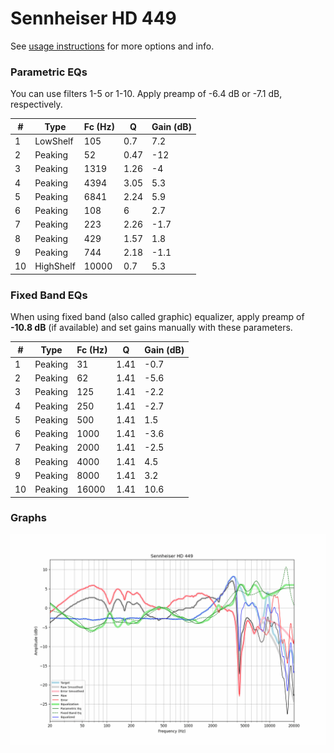 # Sennheiser HD 449
See [usage instructions](https://github.com/jaakkopasanen/AutoEq#usage) for more options and info.

### Parametric EQs
You can use filters 1-5 or 1-10. Apply preamp of -6.4 dB or -7.1 dB, respectively.

|   # | Type      |   Fc (Hz) |    Q |   Gain (dB) |
|-----|-----------|-----------|------|-------------|
|   1 | LowShelf  |       105 | 0.7  |         7.2 |
|   2 | Peaking   |        52 | 0.47 |       -12   |
|   3 | Peaking   |      1319 | 1.26 |        -4   |
|   4 | Peaking   |      4394 | 3.05 |         5.3 |
|   5 | Peaking   |      6841 | 2.24 |         5.9 |
|   6 | Peaking   |       108 | 6    |         2.7 |
|   7 | Peaking   |       223 | 2.26 |        -1.7 |
|   8 | Peaking   |       429 | 1.57 |         1.8 |
|   9 | Peaking   |       744 | 2.18 |        -1.1 |
|  10 | HighShelf |     10000 | 0.7  |         5.3 |

### Fixed Band EQs
When using fixed band (also called graphic) equalizer, apply preamp of **-10.8 dB** (if available) and set gains manually with these parameters.

|   # | Type    |   Fc (Hz) |    Q |   Gain (dB) |
|-----|---------|-----------|------|-------------|
|   1 | Peaking |        31 | 1.41 |        -0.7 |
|   2 | Peaking |        62 | 1.41 |        -5.6 |
|   3 | Peaking |       125 | 1.41 |        -2.2 |
|   4 | Peaking |       250 | 1.41 |        -2.7 |
|   5 | Peaking |       500 | 1.41 |         1.5 |
|   6 | Peaking |      1000 | 1.41 |        -3.6 |
|   7 | Peaking |      2000 | 1.41 |        -2.5 |
|   8 | Peaking |      4000 | 1.41 |         4.5 |
|   9 | Peaking |      8000 | 1.41 |         3.2 |
|  10 | Peaking |     16000 | 1.41 |        10.6 |

### Graphs
![](./Sennheiser%20HD%20449.png)

